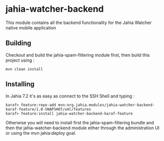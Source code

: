 # jahia-watcher-backend
This module contains all the backend functionality for the Jahia Watcher native mobile application

## Building

Checkout and build the jahia-spam-filtering module first, then build this project using : 

    mvn clean install

## Installing

In Jahia 7.2 it's as easy as connect to the SSH Shell and typing : 

    karaf> feature:repo-add mvn:org.jahia.modules/jahia-watcher-backend-karaf-feature/1.0-SNAPSHOT/xml/features
    karaf> feature:install jahia-watcher-backend-karaf-feature
    
Otherwise you will need to install first the jahia-spam-filtering bundle and then the jahia-watcher-backend module
either through the administration UI or using the mvn jahia:deploy goal.
